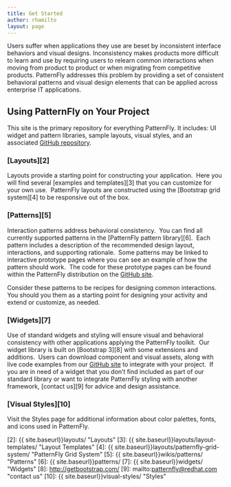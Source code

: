```yaml
---
title: Get Started
author: rhamilto
layout: page
---
```

Users suffer when applications they use are beset by inconsistent interface behaviors and visual designs. Inconsistency makes products more difficult to learn and use by requiring users to relearn common interactions when moving from product to product or when migrating from competitive products. PatternFly addresses this problem by providing a set of consistent behavioral patterns and visual design elements that can be applied across enterprise IT applications.

## Using PatternFly on Your Project

This site is the primary repository for everything PatternFly. It includes: UI widget and pattern libraries, sample layouts, visual styles, and an associated [GitHub repository][1].

### [Layouts][2]

Layouts provide a starting point for constructing your application.  Here you will find several [examples and templates][3] that you can customize for your own use.  PatternFly layouts are constructed using the [Bootstrap grid system][4] to be responsive out of the box.

### [Patterns][5]

Interaction patterns address behavioral consistency.  You can find all currently supported patterns in the [PatternFly pattern library][6].  Each pattern includes a description of the recommended design layout, interactions, and supporting rationale.  Some patterns may be linked to interactive prototype pages where you can see an example of how the pattern should work.  The code for these prototype pages can be found within the PatternFly distribution on the [GitHub site][1].

Consider these patterns to be recipes for designing common interactions.  You should you them as a starting point for designing your activity and extend or customize, as needed.

### [Widgets][7]

Use of standard widgets and styling will ensure visual and behavioral consistency with other applications applying the PatternFly toolkit.  Our widget library is built on [Bootstrap 3][8] with some extensions and additions.  Users can download component and visual assets, along with live code examples from our [GitHub site][1] to integrate with your project.  If you are in need of a widget that you don&#8217;t find included as part of our standard library or want to integrate PatternFly styling with another framework, [contact us][9] for advice and design assistance.

### [Visual Styles][10]

Visit the Styles page for additional information about color palettes, fonts, and icons used in PatternFly.

<!--
<h2>Interested in Contributing?</h2>


This project will succeed because we build important connections between communities of open source innovation and enterprise IT. The information presented within this site has been created through an ongoing dialogue between our users, developers, designers, business partners and all other key stakeholders.

We welcome and encourage all of those that would are interested, to help us in this project effort. Please visit our <a title="Contribute" href="{{site.baseurl}}contribute/">Contribute </a>page for more information.  If you have questions or would like to provide suggestions on how to enhance PatternFly, please contact <a href="mailto:patternfly@redhat.com">patternfly@redhat.com</a> or <a href="https://www.redhat.com/mailman/listinfo/patternfly">join our mailing list</a>.-->

 [1]: https://github.com/patternfly/patternfly
 [2]: {{ site.baseurl}}layouts/ "Layouts"
 [3]: {{ site.baseurl}}layouts/layout-templates/ "Layout Templates"
 [4]: {{ site.baseurl}}layouts/patternfly-grid-system/ "PatternFly Grid System"
 [5]: {{ site.baseurl}}wikis/patterns/ "Patterns"
 [6]: {{ site.baseurl}}patterns/
 [7]: {{ site.baseurl}}widgets/ "Widgets"
 [8]: http://getbootstrap.com/
 [9]: mailto:patternfly@redhat.com "contact us"
 [10]: {{ site.baseurl}}visual-styles/ "Styles"

